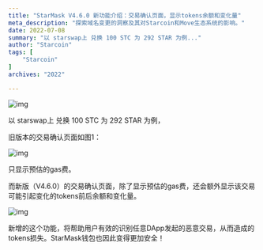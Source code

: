 ```yaml
---
title: "StarMask V4.6.0 新功能介绍：交易确认页面，显示tokens余额和变化量"
meta_description: "探索域名变更的洞察及其对Starcoin和Move生态系统的影响。"
date: 2022-07-08
summary: "以 starswap上 兑换 100 STC 为 292 STAR 为例..."
author: "Starcoin"
tags: [
    "Starcoin"
]
archives: "2022"

---
```


![img](/images/hackathon/mask-1.png)

以 starswap上 兑换 100 STC 为 292 STAR 为例，

旧版本的交易确认页面如图1：

![img](/images/hackathon/mask-2.png)

只显示预估的gas费。

而新版（V4.6.0）的交易确认页面，除了显示预估的gas费，还会额外显示该交易可能引起变化的tokens前后余额和变化量。

![img](/images/hackathon/mask-3.png)

新增的这个功能，将帮助用户有效的识别任意DApp发起的恶意交易，从而造成的tokens损失。StarMask钱包也因此变得更加安全！